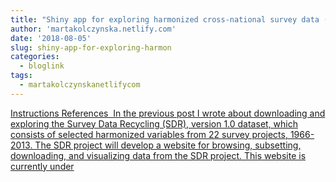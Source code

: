 ```yaml
---
title: "Shiny app for exploring harmonized cross-national survey data (SDR v.1.0)"
author: 'martakolczynska.netlify.com'
date: '2018-08-05'
slug: shiny-app-for-exploring-harmon
categories:
  - bloglink
tags:
  - martakolczynskanetlifycom
---
```


[Instructions References  In the previous post I wrote about downloading and exploring the Survey Data Recycling (SDR), version 1.0 dataset, which consists of selected harmonized variables from 22 survey projects, 1966-2013. The SDR project will develop a website for browsing, subsetting, downloading, and visualizing data from the SDR project. This website is currently under<i class="fas fa-external-link-alt"></i>](https://martakolczynska.com/post/sdr-exploration-shiny/)

